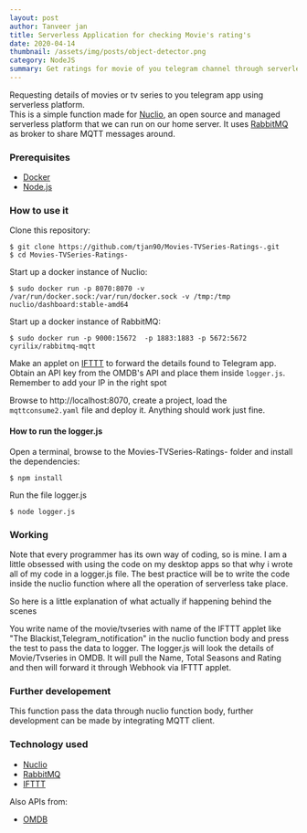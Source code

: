 ```yaml
---
layout: post
author: Tanveer jan
title: Serverless Application for checking Movie's rating's
date: 2020-04-14
thumbnail: /assets/img/posts/object-detector.png
category: NodeJS
summary: Get ratings for movie of you telegram channel through serverless platform
---
```

Requesting details of movies or tv series to you telegram app using serverless platform. \
This is a simple function made for [Nuclio](https://nuclio.io), an open source and managed serverless platform that we can run on our home server. It uses [RabbitMQ](https://www.rabbitmq.com/) as broker to share MQTT messages around.

### Prerequisites
- [Docker](https://www.docker.com/)
- [Node.js](https://nodejs.org/)

### How to use it
Clone this repository:
```
$ git clone https://github.com/tjan90/Movies-TVSeries-Ratings-.git
$ cd Movies-TVSeries-Ratings-
```
Start up a docker instance of Nuclio:
```
$ sudo docker run -p 8070:8070 -v /var/run/docker.sock:/var/run/docker.sock -v /tmp:/tmp nuclio/dashboard:stable-amd64
```
Start up a docker instance of RabbitMQ:
```
$ sudo docker run -p 9000:15672  -p 1883:1883 -p 5672:5672  cyrilix/rabbitmq-mqtt
```

Make an applet on [IFTTT](https://ifttt.com/) to forward the details found to Telegram app.
Obtain an API key from the OMDB's API and place them inside `logger.js`. Remember to add your IP in the right spot

Browse to http://localhost:8070, create a project, load the `mqttconsume2.yaml` file and deploy it. Anything should work just fine.

#### How to run the logger.js
Open a terminal, browse to the Movies-TVSeries-Ratings- folder and install the dependencies:
```
$ npm install
```
Run the file logger.js
```
$ node logger.js
```

### Working
Note that every programmer has its own way of coding, so is mine. I am a little obsessed with using the code on my desktop apps so that why i wrote all of my code in a logger.js file.
The best practice will be to write the code inside the nuclio function where all the operation of  serverless take place.

So here is a little explanation of what actually if happening behind the scenes

You write name of the movie/tvseries with name of the IFTTT applet like "The Blackist,Telegram_notification" in the nuclio function body and press the test to pass the data to logger. The logger.js will look the details of Movie/Tvseries in OMDB. It will pull the Name, Total Seasons and Rating and then will forward it through Webhook via IFTTT applet.

### Further developement
This function pass the data through nuclio function body, further development can be made by integrating MQTT client.

### Technology used
- [Nuclio](https://nuclio.io)
- [RabbitMQ](https://www.rabbitmq.com/)
- [IFTTT](https://ifttt.com/)

Also APIs from:
- [OMDB](https://www.omdbapi.com/)
